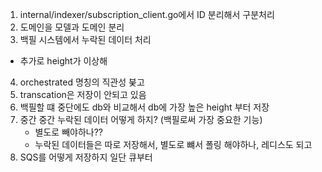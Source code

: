 1. internal/indexer/subscription_client.go에서 ID 분리해서 구분처리
2. 도메인을 모델과 도메인 분리
3. 백필 시스템에서 누락된 데이터 처리
 - 추가로 height가 이상해
4. orchestrated 명칭의 직관성 붖고
5. transcation은 저장이 안되고 있음
6. 백필할 떄 중단에도 db와 비교해서 db에 가장 높은 height 부터 저장
7. 중간 중간 누락된 데이터 어떻게 하지? (백필로써 가장 중요한 기능)
   - 별도로 빼야하나??
   - 누락된 데이터들은 따로 저장해서, 별도로 뺴서 폴링 해야하나, 레디스도 되고
8. SQS를 어떻게 저장하지 일단 큐부터 
